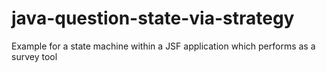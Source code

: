 java-question-state-via-strategy
================================

Example for a state machine within a JSF application which performs as a survey tool